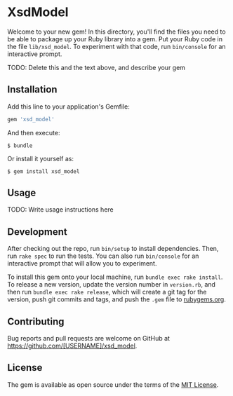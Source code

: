 # XsdModel

Welcome to your new gem! In this directory, you'll find the files you need to be able to package up your Ruby library into a gem. Put your Ruby code in the file `lib/xsd_model`. To experiment with that code, run `bin/console` for an interactive prompt.

TODO: Delete this and the text above, and describe your gem

## Installation

Add this line to your application's Gemfile:

```ruby
gem 'xsd_model'
```

And then execute:

    $ bundle

Or install it yourself as:

    $ gem install xsd_model

## Usage

TODO: Write usage instructions here

## Development

After checking out the repo, run `bin/setup` to install dependencies. Then, run `rake spec` to run the tests. You can also run `bin/console` for an interactive prompt that will allow you to experiment.

To install this gem onto your local machine, run `bundle exec rake install`. To release a new version, update the version number in `version.rb`, and then run `bundle exec rake release`, which will create a git tag for the version, push git commits and tags, and push the `.gem` file to [rubygems.org](https://rubygems.org).

## Contributing

Bug reports and pull requests are welcome on GitHub at https://github.com/[USERNAME]/xsd_model.


## License

The gem is available as open source under the terms of the [MIT License](http://opensource.org/licenses/MIT).


